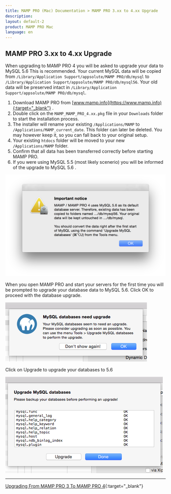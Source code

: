```yaml
---
title: MAMP PRO (Mac) Documentation > MAMP PRO 3.xx to 4.xx Upgrade
description: 
layout: default-2
product: MAMP PRO Mac
language: en
---
```


## MAMP PRO 3.xx to 4.xx Upgrade

When upgrading to MAMP PRO 4 you will be asked to upgrade your data to MySQL 5.6 This is recommended. Your current MySQL data will be copied from `/Library/Application Support/appsolute/MAMP PRO/db/mysql` to  `/Library/Application Support/appsolute/MAMP PRO/db/mysql56`. Your old data will be preserved intact in  `/Library/Application Support/appsolute/MAMP PRO/db/mysql`.

1. Download MAMP PRO from [www.mamp.info](https://www.mamp.info){:target="_blank"} .
2. Double click on the `MAMP_MAMP_PRO_4.xx.pkg` file in your `Downloads` folder to start the installation process.
3. The installer will rename your existing `/Applications/MAMP` to `/Applications/MAMP_current_date`. This folder can later be deleted. You may however keep it, so you can fall back to your original setup.
4. Your existing `htdocs` folder will be moved to your new `/Applications/MAMP` folder.
5. Confirm that all data has been transferred correctly before starting MAMP PRO.
6. If you were using MySQL 5.5 (most likely scenerio) you will be informed of the upgrade to MySQL 5.6 . 

![MAMP](UpgradeMySQLNotice.png)

When you open MAMP PRO and start your servers for the first time you will be prompted to upgrade your database data to MySQL 5.6. Click OK to proceed with the database upgrade. 

![MAMP](UpgradeInfo.png)

Click on Upgrade to upgrade your databases to 5.6

![MAMP](UpgradeDatabases.png)

---

<i class="fa fa-video-camera" aria-hidden="true"></i> [Upgrading From MAMP PRO 3 To MAMP PRO 4](https://www.youtube.com/watch?v=OoBnH29AAi8){:target="_blank"}
